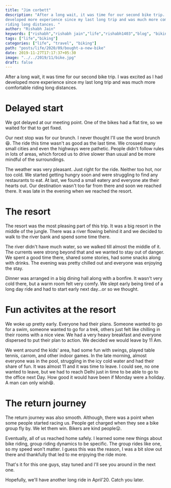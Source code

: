 ```yaml
---
title: "Jim corbett"
description: "After a long wait, it was time for our second bike trip. I was excited as I had
developed more experience since my last long trip and was much more comfortable
riding long distances. "
author: "Rishabh Jain"
keywords: ["rishabh","rishabh jain","life","rishabh1403","blog", "biking", "rishikesh trip", "solo trip"]
tags: ["life","biking"]
categories: ["life", "travel", "biking"]
path: "posts/life/2020/09/bought-a-new-bike"
date: 2019-11-27T17:17:37+05:30
image: "../../2019/11/bike.jpg"
draft: false
---
```


After a long wait, it was time for our second bike trip. I was excited as I had
developed more experience since my last long trip and was much more comfortable
riding long distances. 

<!--more-->

# Delayed start

We got delayed at our meeting point. One of the bikes had a
flat tire, so we waited for that to get fixed. 

Our next stop was for our brunch. I never thought I'll use the word brunch:laughing:. The
ride this time wasn't as good as the last time. We crossed many small cities and
even the highways were pathetic. People didn't follow rules in lots of areas,
which forced us to drive slower than usual and be more mindful of the
surroundings. 

The weather was very pleasant. Just right for the ride. Neither too hot, nor
too cold. We started getting hungry soon and were struggling to find any
restaurants to eat. At last, we found a small eatery and everyone ate their hearts
out. Our destination wasn't too far from there and soon we reached there. It was
late in the evening when we reached the resort.

# The resort

The resort was the most pleasing part of this trip. It was a big resort in the
middle of the jungle. There was a river flowing behind it and we decided to
walk to the river bank and spend some time there.

The river didn't have much water, so we walked till almost the middle of it. The
currents were strong beyond that and we wanted to stay out of danger. We spent
a good time there, shared some stories, had some snacks along with drinks. The evening
was pretty chilled out and everyone was enjoying the stay.

Dinner was arranged in a big dining hall along with a bonfire. It wasn't very
cold there, but a warm room felt very comfy. We slept early being tired of a
long day ride and had to start early next day...or so we thought.

# Fun activites at the resort

We woke up pretty early. Everyone had their plans. Someone wanted to go for a
swim, someone wanted to go for a trek, others just felt like chilling in their
rooms with a nice view. We had a very heavy breakfast and everyone dispersed to
put their plan to action. We decided we would leave by 11 Am. 

We went around the kids' area, had some fun with swings, played table tennis,
carrom, and other indoor games. In the late morning, almost everyone was in the pool,
struggling in the icy cold water and had their share of fun. It was almost 11
and it was time to leave. I could see, no one wanted to leave, but we
had to reach Delhi just in time to be able to go to the office next Day. How good it
would have been if Monday were a holiday. A man can only wish:laughing:.

# The return journey

The return journey was also smooth. Although, there was a point when some people
started racing us. People get charged when they see a bike group fly by. We let
them win. Bikers are kind people:stuck_out_tongue:. 

Eventually, all of us reached home safely. I learned some new things about bike
riding, group riding dynamics to be specific. The group rides like one, so my
speed won't matter. I guess this was the reason, I was a bit slow out there and
thankfully that led to me enjoying the ride more. 

That's it for this one guys, stay tuned and I'll see you around in the next
one. 

Hopefully, we'll have another long ride in April'20. Catch you later.